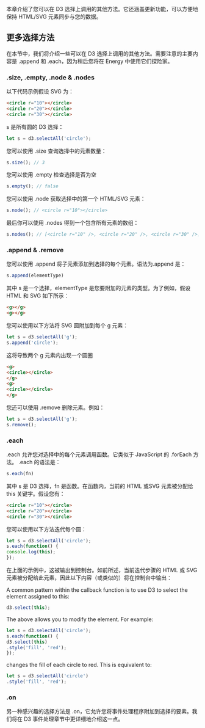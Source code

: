 
本章介绍了您可以在 D3 选择上调用的其他方法。它还涵盖更新功能，可以方便地保持 HTML/SVG 元素同步与您的数据。

## 更多选择方法

在本节中，我们将介绍一些可以在 D3 选择上调用的其他方法。需要注意的主要内容是 .append 和 .each，因为稍后您将在 Energy 中使用它们探险家。

### .size, .empty, .node & .nodes

以下代码示例假设 SVG 为：

```html
<circle r="10"></circle> 
<circle r="20"></circle> 
<circle r="30"></circle>
```

s 是所有圆的 D3 选择：

```ts
let s = d3.selectAll('circle');
```

您可以使用 .size 查询选择中的元素数量：

```ts
s.size(); // 3
```

您可以使用 .empty 检查选​​择是否为空

```ts
s.empty(); // false
```

您可以使用 .node 获取选择中的第一个 HTML/SVG 元素：

```ts
s.node(); // <circle r="10"></circle>
```

最后你可以使用 .nodes 得到一个包含所有元素的数组：

```ts
s.nodes(); // [<circle r="10" />, <circle r="20" />, <circle r="30" />]
```

### .append & .remove

您可以使用 .append 将子元素添加到选择的每个元素。语法为.append 是：

```ts
s.append(elementType)
```

其中 s 是一个选择，elementType 是您要附加的元素的类型。为了例如，假设 HTML 和 SVG 如下所示：

```html
<g></g> 
<g></g>
```

您可以使用以下方法将 SVG 圆附加到每个 g 元素：

```ts
let s = d3.selectAll('g');
s.append('circle');
```

这将导致两个 g 元素内出现一个圆圈

```html
<g>
<circle></circle>
</g> 
<g>
<circle></circle>
</g>
```

您还可以使用 .remove 删除元素。例如：

```ts
let s = d3.selectAll('g');
s.remove();
```

### .each

.each 允许您对选择中的每个元素调用函数。它类似于 JavaScript 的 .forEach 方法。 .each 的语法是：

```ts
s.each(fn)
```

其中 s 是 D3 选择，fn 是函数。在函数内，当前的 HTML 或SVG 元素被分配给 this 关键字。假设您有：

```html
<circle r="10"></circle> 
<circle r="20"></circle> 
<circle r="30"></circle>
```

您可以使用以下方法迭代每个圆：

```ts
let s = d3.selectAll('circle');
s.each(function() {
console.log(this);
});
```

在上面的示例中，这被输出到控制台。如前所述，当前迭代步骤的 HTML 或 SVG 元素被分配给此元素，因此以下内容（或类似的）将在控制台中输出：


A common pattern within the callback function is to use D3 to select the element assigned
to this:

```ts
d3.select(this);
```

The above allows you to modify the element. For example:
```ts
let s = d3.selectAll('circle');
s.each(function() {
d3.select(this)
.style('fill', 'red');
});
```

changes the fill of each circle to red. This is equivalent to:

``` ts
let s = d3.selectAll('circle')
.style('fill', 'red');
```

### .on

另一种感兴趣的选择方法是 .on，它允许您将事件处理程序附加到选择的要素。我们将在 D3 事件处理章节中更详细地介绍这一点。

